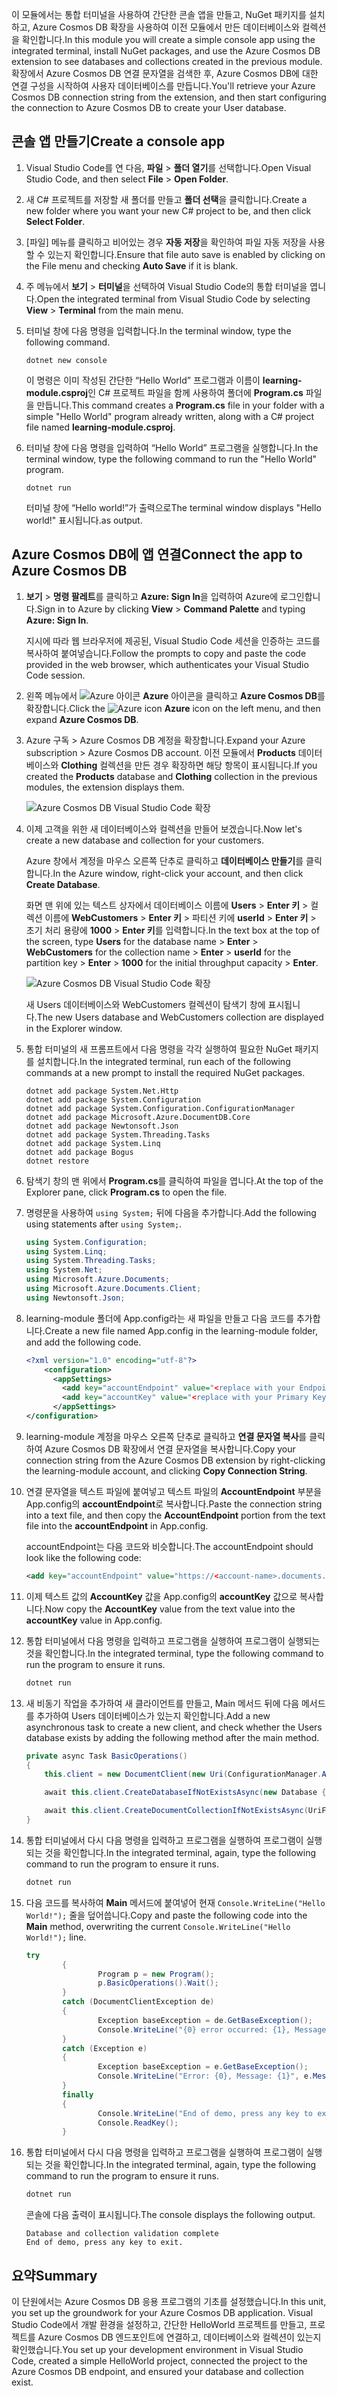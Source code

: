 <span data-ttu-id="20d47-101">이 모듈에서는 통합 터미널을 사용하여 간단한 콘솔 앱을 만들고, NuGet 패키지를 설치하고, Azure Cosmos DB 확장을 사용하여 이전 모듈에서 만든 데이터베이스와 컬렉션을 확인합니다.</span><span class="sxs-lookup"><span data-stu-id="20d47-101">In this module you will create a simple console app using the integrated terminal, install NuGet packages, and use the Azure Cosmos DB extension to see databases and collections created in the previous module.</span></span> <span data-ttu-id="20d47-102">확장에서 Azure Cosmos DB 연결 문자열을 검색한 후, Azure Cosmos DB에 대한 연결 구성을 시작하여 사용자 데이터베이스를 만듭니다.</span><span class="sxs-lookup"><span data-stu-id="20d47-102">You'll retrieve your Azure Cosmos DB connection string from the extension, and then start configuring the connection to Azure Cosmos DB to create your User database.</span></span>

## <a name="create-a-console-app"></a><span data-ttu-id="20d47-103">콘솔 앱 만들기</span><span class="sxs-lookup"><span data-stu-id="20d47-103">Create a console app</span></span>

1. <span data-ttu-id="20d47-104">Visual Studio Code를 연 다음, **파일** > **폴더 열기**를 선택합니다.</span><span class="sxs-lookup"><span data-stu-id="20d47-104">Open Visual Studio Code, and then select **File** > **Open Folder**.</span></span>

1. <span data-ttu-id="20d47-105">새 C# 프로젝트를 저장할 새 폴더를 만들고 **폴더 선택**을 클릭합니다.</span><span class="sxs-lookup"><span data-stu-id="20d47-105">Create a new folder where you want your new C# project to be, and then click **Select Folder**.</span></span>

1. <span data-ttu-id="20d47-106">[파일] 메뉴를 클릭하고 비어있는 경우 **자동 저장**을 확인하여 파일 자동 저장을 사용할 수 있는지 확인합니다.</span><span class="sxs-lookup"><span data-stu-id="20d47-106">Ensure that file auto save is enabled by clicking on the File menu and checking **Auto Save** if it is blank.</span></span>

1. <span data-ttu-id="20d47-107">주 메뉴에서 **보기** > **터미널**을 선택하여 Visual Studio Code의 통합 터미널을 엽니다.</span><span class="sxs-lookup"><span data-stu-id="20d47-107">Open the integrated terminal from Visual Studio Code by selecting **View** > **Terminal** from the main menu.</span></span>

1. <span data-ttu-id="20d47-108">터미널 창에 다음 명령을 입력합니다.</span><span class="sxs-lookup"><span data-stu-id="20d47-108">In the terminal window, type the following command.</span></span>

    ```
    dotnet new console
    ```

    <span data-ttu-id="20d47-109">이 명령은 이미 작성된 간단한 “Hello World” 프로그램과 이름이 **learning-module.csproj**인 C# 프로젝트 파일을 함께 사용하여 폴더에 **Program.cs** 파일을 만듭니다.</span><span class="sxs-lookup"><span data-stu-id="20d47-109">This command creates a **Program.cs** file in your folder with a simple "Hello World" program already written, along with a C# project file named **learning-module.csproj**.</span></span>

1. <span data-ttu-id="20d47-110">터미널 창에 다음 명령을 입력하여 “Hello World” 프로그램을 실행합니다.</span><span class="sxs-lookup"><span data-stu-id="20d47-110">In the terminal window, type the following command to run the "Hello World" program.</span></span> 

    ```
    dotnet run
    ```

    <span data-ttu-id="20d47-111">터미널 창에 “Hello world!”가 출력으로</span><span class="sxs-lookup"><span data-stu-id="20d47-111">The terminal window displays "Hello world!"</span></span> <span data-ttu-id="20d47-112">표시됩니다.</span><span class="sxs-lookup"><span data-stu-id="20d47-112">as output.</span></span>

## <a name="connect-the-app-to-azure-cosmos-db"></a><span data-ttu-id="20d47-113">Azure Cosmos DB에 앱 연결</span><span class="sxs-lookup"><span data-stu-id="20d47-113">Connect the app to Azure Cosmos DB</span></span>

1. <span data-ttu-id="20d47-114">**보기** > **명령 팔레트**를 클릭하고 **Azure: Sign In**을 입력하여 Azure에 로그인합니다.</span><span class="sxs-lookup"><span data-stu-id="20d47-114">Sign in to Azure by clicking **View** > **Command Palette** and typing **Azure: Sign In**.</span></span>

    <span data-ttu-id="20d47-115">지시에 따라 웹 브라우저에 제공된, Visual Studio Code 세션을 인증하는 코드를 복사하여 붙여넣습니다.</span><span class="sxs-lookup"><span data-stu-id="20d47-115">Follow the prompts to copy and paste the code provided in the web browser, which authenticates your Visual Studio Code session.</span></span>

1. <span data-ttu-id="20d47-116">왼쪽 메뉴에서 ![Azure 아이콘](../media/2-setup/visual-studio-code-explorer-icon.png) **Azure** 아이콘을 클릭하고 **Azure Cosmos DB**를 확장합니다.</span><span class="sxs-lookup"><span data-stu-id="20d47-116">Click the ![Azure icon](../media/2-setup/visual-studio-code-explorer-icon.png) **Azure** icon on the left menu, and then expand **Azure Cosmos DB**.</span></span>

1. <span data-ttu-id="20d47-117">Azure 구독 > Azure Cosmos DB 계정을 확장합니다.</span><span class="sxs-lookup"><span data-stu-id="20d47-117">Expand your Azure subscription > Azure Cosmos DB account.</span></span> <span data-ttu-id="20d47-118">이전 모듈에서 **Products** 데이터베이스와 **Clothing** 컬렉션을 만든 경우 확장하면 해당 항목이 표시됩니다.</span><span class="sxs-lookup"><span data-stu-id="20d47-118">If you created the **Products** database and **Clothing** collection in the previous modules, the extension displays them.</span></span>

   ![Azure Cosmos DB Visual Studio Code 확장](../media/2-setup/azure-cosmos-db-vs-code-extension.png) 

1. <span data-ttu-id="20d47-120">이제 고객을 위한 새 데이터베이스와 컬렉션을 만들어 보겠습니다.</span><span class="sxs-lookup"><span data-stu-id="20d47-120">Now let's create a new database and collection for your customers.</span></span>

    <span data-ttu-id="20d47-121">Azure 창에서 계정을 마우스 오른쪽 단추로 클릭하고 **데이터베이스 만들기**를 클릭합니다.</span><span class="sxs-lookup"><span data-stu-id="20d47-121">In the Azure window, right-click your account, and then click **Create Database**.</span></span>
    
    <span data-ttu-id="20d47-122">화면 맨 위에 있는 텍스트 상자에서 데이터베이스 이름에 **Users** > **Enter 키** > 컬렉션 이름에 **WebCustomers** > **Enter 키** > 파티션 키에 **userId** > **Enter 키** > 초기 처리 용량에 **1000** > **Enter 키**를 입력합니다.</span><span class="sxs-lookup"><span data-stu-id="20d47-122">In the text box at the top of the screen, type **Users** for the database name > **Enter** > **WebCustomers** for the collection name > **Enter** > **userId** for the partition key > **Enter** > **1000** for the initial throughput capacity > **Enter**.</span></span>

    ![Azure Cosmos DB Visual Studio Code 확장](../media/2-setup/vs-code-azure-cosmos-db-extension.gif) 

    <span data-ttu-id="20d47-124">새 Users 데이터베이스와 WebCustomers 컬렉션이 탐색기 창에 표시됩니다.</span><span class="sxs-lookup"><span data-stu-id="20d47-124">The new Users database and WebCustomers collection are displayed in the Explorer window.</span></span>

1. <span data-ttu-id="20d47-125">통합 터미널의 새 프롬프트에서 다음 명령을 각각 실행하여 필요한 NuGet 패키지를 설치합니다.</span><span class="sxs-lookup"><span data-stu-id="20d47-125">In the integrated terminal, run each of the following commands at a new prompt to install the required NuGet packages.</span></span>

    ```
    dotnet add package System.Net.Http
    dotnet add package System.Configuration
    dotnet add package System.Configuration.ConfigurationManager
    dotnet add package Microsoft.Azure.DocumentDB.Core
    dotnet add package Newtonsoft.Json
    dotnet add package System.Threading.Tasks
    dotnet add package System.Linq
    dotnet add package Bogus
    dotnet restore
    ```

1. <span data-ttu-id="20d47-126">탐색기 창의 맨 위에서 **Program.cs**를 클릭하여 파일을 엽니다.</span><span class="sxs-lookup"><span data-stu-id="20d47-126">At the top of the Explorer pane, click **Program.cs** to open the file.</span></span>

1. <span data-ttu-id="20d47-127">명령문을 사용하여 `using System;` 뒤에 다음을 추가합니다.</span><span class="sxs-lookup"><span data-stu-id="20d47-127">Add the following using statements after `using System;`.</span></span>

    ```csharp
    using System.Configuration;
    using System.Linq;
    using System.Threading.Tasks;
    using System.Net;
    using Microsoft.Azure.Documents;
    using Microsoft.Azure.Documents.Client;
    using Newtonsoft.Json;
    ```

1. <span data-ttu-id="20d47-128">learning-module 폴더에 App.config라는 새 파일을 만들고 다음 코드를 추가합니다.</span><span class="sxs-lookup"><span data-stu-id="20d47-128">Create a new file named App.config in the learning-module folder, and add the following code.</span></span>
  
    ```xml
    <?xml version="1.0" encoding="utf-8"?>
        <configuration>
          <appSettings>
            <add key="accountEndpoint" value="<replace with your Endpoint URL>" />
            <add key="accountKey" value="<replace with your Primary Key>" />
          </appSettings>
    </configuration>
    ```

1. <span data-ttu-id="20d47-129">learning-module 계정을 마우스 오른쪽 단추로 클릭하고 **연결 문자열 복사**를 클릭하여 Azure Cosmos DB 확장에서 연결 문자열을 복사합니다.</span><span class="sxs-lookup"><span data-stu-id="20d47-129">Copy your connection string from the Azure Cosmos DB extension by right-clicking the learning-module account, and clicking **Copy Connection String**.</span></span>

1. <span data-ttu-id="20d47-130">연결 문자열을 텍스트 파일에 붙여넣고 텍스트 파일의 **AccountEndpoint** 부분을 App.config의 **accountEndpoint**로 복사합니다.</span><span class="sxs-lookup"><span data-stu-id="20d47-130">Paste the connection string into a text file, and then copy the **AccountEndpoint** portion from the text file into the **accountEndpoint** in App.config.</span></span>

    <span data-ttu-id="20d47-131">accountEndpoint는 다음 코드와 비슷합니다.</span><span class="sxs-lookup"><span data-stu-id="20d47-131">The accountEndpoint should look like the following code:</span></span>

    ```xml
    <add key="accountEndpoint" value="https://<account-name>.documents.azure.com:443/" />
    ```

1. <span data-ttu-id="20d47-132">이제 텍스트 값의 **AccountKey** 값을 App.config의 **accountKey** 값으로 복사합니다.</span><span class="sxs-lookup"><span data-stu-id="20d47-132">Now copy the **AccountKey** value from the text value into the **accountKey** value in App.config.</span></span>

1. <span data-ttu-id="20d47-133">통합 터미널에서 다음 명령을 입력하고 프로그램을 실행하여 프로그램이 실행되는 것을 확인합니다.</span><span class="sxs-lookup"><span data-stu-id="20d47-133">In the integrated terminal, type the following command to run the program to ensure it runs.</span></span>

    ```csharp
    dotnet run
    ```

1. <span data-ttu-id="20d47-134">새 비동기 작업을 추가하여 새 클라이언트를 만들고, Main 메서드 뒤에 다음 메서드를 추가하여 Users 데이터베이스가 있는지 확인합니다.</span><span class="sxs-lookup"><span data-stu-id="20d47-134">Add a new asynchronous task to create a new client, and check whether the Users database exists by adding the following method after the main method.</span></span>
    
    ```csharp
    private async Task BasicOperations()
    {
        this.client = new DocumentClient(new Uri(ConfigurationManager.AppSettings["endpointUrl"]), ConfigurationManager.AppSettings["primaryKey"]);

        await this.client.CreateDatabaseIfNotExistsAsync(new Database { Id = "Users" });

        await this.client.CreateDocumentCollectionIfNotExistsAsync(UriFactory.CreateDatabaseUri("Users"), new DocumentCollection { Id = "WebCustomers" });
    }
    ```

1. <span data-ttu-id="20d47-135">통합 터미널에서 다시 다음 명령을 입력하고 프로그램을 실행하여 프로그램이 실행되는 것을 확인합니다.</span><span class="sxs-lookup"><span data-stu-id="20d47-135">In the integrated terminal, again, type the following command to run the program to ensure it runs.</span></span>

    ```csharp
    dotnet run
    ```

1. <span data-ttu-id="20d47-136">다음 코드를 복사하여 **Main** 메서드에 붙여넣어 현재 `Console.WriteLine("Hello World!");` 줄을 덮어씁니다.</span><span class="sxs-lookup"><span data-stu-id="20d47-136">Copy and paste the following code into the **Main** method, overwriting the current `Console.WriteLine("Hello World!");` line.</span></span>

    ```csharp
    try
            {
                    Program p = new Program();
                    p.BasicOperations().Wait();
            }
            catch (DocumentClientException de)
            {
                    Exception baseException = de.GetBaseException();
                    Console.WriteLine("{0} error occurred: {1}, Message: {2}", de.StatusCode, de.Message, baseException.Message);
            }
            catch (Exception e)
            {
                    Exception baseException = e.GetBaseException();
                    Console.WriteLine("Error: {0}, Message: {1}", e.Message, baseException.Message);
            }
            finally
            {
                    Console.WriteLine("End of demo, press any key to exit.");
                    Console.ReadKey();
            }
    ```

1. <span data-ttu-id="20d47-137">통합 터미널에서 다시 다음 명령을 입력하고 프로그램을 실행하여 프로그램이 실행되는 것을 확인합니다.</span><span class="sxs-lookup"><span data-stu-id="20d47-137">In the integrated terminal, again, type the following command to run the program to ensure it runs.</span></span>

    ```csharp
    dotnet run
    ```

    <span data-ttu-id="20d47-138">콘솔에 다음 출력이 표시됩니다.</span><span class="sxs-lookup"><span data-stu-id="20d47-138">The console displays the following output.</span></span>
    
    ```
    Database and collection validation complete
    End of demo, press any key to exit.
    ```

## <a name="summary"></a><span data-ttu-id="20d47-139">요약</span><span class="sxs-lookup"><span data-stu-id="20d47-139">Summary</span></span>

<span data-ttu-id="20d47-140">이 단원에서는 Azure Cosmos DB 응용 프로그램의 기초를 설정했습니다.</span><span class="sxs-lookup"><span data-stu-id="20d47-140">In this unit, you set up the groundwork for your Azure Cosmos DB application.</span></span> <span data-ttu-id="20d47-141">Visual Studio Code에서 개발 환경을 설정하고, 간단한 HelloWorld 프로젝트를 만들고, 프로젝트를 Azure Cosmos DB 엔드포인트에 연결하고, 데이터베이스와 컬렉션이 있는지 확인했습니다.</span><span class="sxs-lookup"><span data-stu-id="20d47-141">You set up your development environment in Visual Studio Code, created a simple HelloWorld project, connected the project to the Azure Cosmos DB endpoint, and ensured your database and collection exist.</span></span>